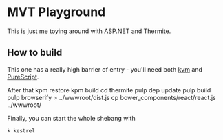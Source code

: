 # MVT Playground
This is just me toying around with ASP.NET and Thermite.

## How to build
This one has a really high barrier of entry - you'll need both [kvm](http://graemechristie.github.io/graemechristie/blog/2014/05/26/asp-dot-net-vnext-on-osx-and-linux/) and [PureScript](http://www.purescript.org).

After that
	kpm restore
	kpm build
	cd thermite
	pulp dep update
	pulp build
	pulp browserify > ../wwwroot/dist.js
	cp bower_components/react/react.js ../wwwroot/


Finally, you can start the whole shebang with

	k kestrel
